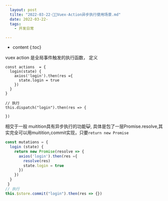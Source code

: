```yaml
---
  layout: post
  tilte: "2022-03-22-🦜🦜Vuex-Action异步执行使用场景.md"
  date: 2022-03-22-
  tags: 
    - 开发日常

---
```



* content
{:toc}


vuex action 是全局事件触发的执行函数，
定义
```
const actions  = {
  login(state) {
    axios('login').then(res ={
      state.login = true
    })
  }
}

// 执行
this.dispatch("login").then(res => {
  
})
```
相交于一般 muitition具有异步执行的功能😺,
具体是包了一层Promise.resolve,其实完全可以用muitition,commit实现，只要`return new Promise`
```js
const mutations = {
  login (state) {
    return new Promise(resolve => {
      axios('login').then(res ={
        resolve(res)
        state.login = true
      })
    })
  }
 }
// 执行
this.$store.commit("login").then(res => {})
```
